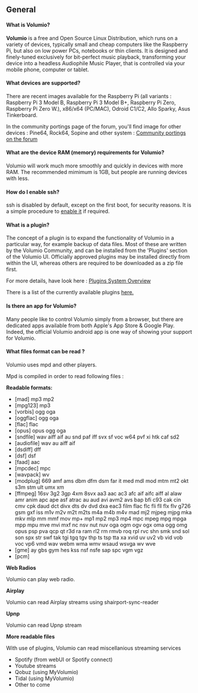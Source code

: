 ## General

#### What is Volumio?

__Volumio__ is a free and Open Source Linux Distribution, which runs on a variety of devices, typically small and cheap computers like the Raspberry Pi, but also on low power PCs, notebooks or thin clients. It is designed and finely-tuned exclusively for bit-perfect music playback, transforming your device into a headless Audiophile Music Player, that is controlled via your mobile phone, computer or tablet.

#### What devices are supported?

There are recent images available for the Raspberry Pi (all variants : Raspberry Pi 3 Model B, Raspberry Pi 3 Model B+, Raspberry Pi Zero, Raspberry Pi Zero W.), x86/x64 (PC/MAC), Odroid C1/C2, Allo Sparky, Asus Tinkerboard.

In the community portings page of the forum, you'll find image for other devices : Pine64, Rock64, Sopine and other system : <a href="https://volumio.org/forum/community-portings-f26.html">Community portings on the forum</a>

#### What are the device RAM (memory) requirements for Volumio?

Volumio will work much more smoothly and quickly in devices with more RAM.  The recommended mimimum is 1GB, but people are running devices with less.

#### How do I enable ssh?

ssh is disabled by default, except on the first boot, for security reasons.  It is a simple procedure to <a href="https://volumio.github.io/docs/User_Manual/SSH.html">enable it</a> if required.

#### What is a plugin?

The concept of a plugin is to expand the functionality of Volumio in a particular way, for example backup of data files. Most of these are written by the Volumio Community, and can be installed from the 'Plugins' section of the Volumio UI.  Officially approved plugins may be installed directly from within the UI, whereas others are required to be downloaded as a zip file first.

For more details, have look here : [Plugins System Overview](https://volumio.github.io/docs/Plugin_System/Plugin_System_Overview.html)

There is a list of the currently available plugins <a href="https://volumio.org/forum/volumio-plugins-collection-t6251.html">here.</a>

#### Is there an app for Volumio?

Many people like to control Volumio simply from a browser, but there are dedicated apps available from both Apple's App Store & Google Play. Indeed, the official Volumio android app is one way of showing your support for Volumio.

#### What files format can be read ?

Volumio uses mpd and other players.

Mpd is compiled in order to read following files :

__Readable formats:__

 * [mad] mp3 mp2
 * [mpg123] mp3
 * [vorbis] ogg oga
 * [oggflac] ogg oga
 * [flac] flac
 * [opus] opus ogg oga
 * [sndfile] wav aiff aif au snd paf iff svx sf voc w64 pvf xi htk caf sd2
 * [audiofile] wav au aiff aif
 * [dsdiff] dff
 * [dsf] dsf
 * [faad] aac
 * [mpcdec] mpc
 * [wavpack] wv
 * [modplug] 669 amf ams dbm dfm dsm far it med mdl mod mtm mt2 okt s3m stm ult umx xm
 * [ffmpeg] 16sv 3g2 3gp 4xm 8svx aa3 aac ac3 afc aif aifc aiff al alaw amr anim apc ape asf atrac au aud avi avm2 avs bap bfi c93 cak cin cmv cpk daud dct divx dts dv dvd dxa eac3 film flac flc fli fll flx flv g726 gsm gxf iss m1v m2v m2t m2ts m4a m4b m4v mad mj2 mjpeg mjpg mka mkv mlp mm mmf mov mp+ mp1 mp2 mp3 mp4 mpc mpeg mpg mpga mpp mpu mve mvi mxf nc nsv nut nuv oga ogm ogv ogx oma ogg omg opus psp pva qcp qt r3d ra ram rl2 rm rmvb roq rpl rvc shn smk snd sol son spx str swf tak tgi tgq tgv thp ts tsp tta xa xvid uv uv2 vb vid vob voc vp6 vmd wav webm wma wmv wsaud wsvga wv wve
 * [gme] ay gbs gym hes kss nsf nsfe sap spc vgm vgz
 * [pcm]

__Web Radios__

Volumio can play web radio.

__Airplay__

Volumio can read Airplay streams using shairport-sync-reader

__Upnp__

Volumio can read Upnp stream

__More readable files__

With use of plugins, Volumio can read miscellanious streaming services

* Spotify (from webUI or Spotify connect)
* Youtube streams
* Qobuz (using MyVolumio)
* Tidal (using MyVolumio)
* Other to come
